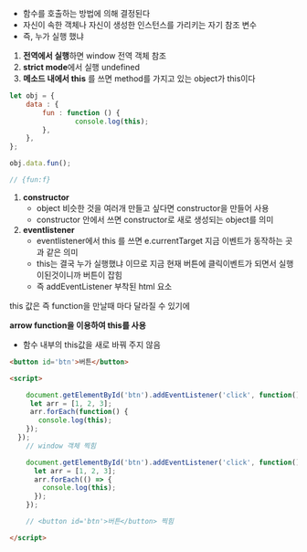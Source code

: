 - 함수를 호출하는 방법에 의해 결정된다
- 자신이 속한 객체나 자신이 생성한 인스턴스를 가리키는 자기 참조 변수
- 즉, 누가 실행 했냐

1. **전역에서 실행**하면 window 전역 객체 참조
2. **strict mode**에서 실행 undefined
3. **메소드 내에서 this** 를 쓰면 method를 가지고 있는 object가 this이다

```jsx
let obj = {
	data : {
		fun : function () {
				console.log(this);
		},
	},
};

obj.data.fun();

// {fun:f}
```

1. **constructor**
    - object 비슷한 것을 여러개 만들고 싶다면 constructor을 만들어 사용
    - constructor 안에서 쓰면 constructor로 새로 생성되는 object를 의미
2. **eventlistener**
    - eventlistener에서 this 를 쓰면 e.currentTarget 지금 이벤트가 동작하는 곳과 같은 의미
    - this는 결국 누가 실행했냐 이므로 지금 현재 버튼에 클릭이벤트가 되면서 실행이된것이니까 버튼이 잡힘
    - 즉 addEventListener 부착된 html 요소

this 값은 즉 function을 만날때 마다 달라질 수 있기에 

**arrow function을 이용하여 this를 사용**

- 함수 내부의 this값을 새로 바꿔 주지 않음

```html
<button id='btn'>버튼</button>

<script>

	document.getElementById('btn').addEventListener('click', function() {
     let arr = [1, 2, 3];
     arr.forEach(function() {
       console.log(this);
    });
  });
	// window 객체 찍힘

    document.getElementById('btn').addEventListener('click', function() {
      let arr = [1, 2, 3];
      arr.forEach(() => {
        console.log(this);
      });
    });

	// <button id='btn'>버튼</button> 찍힘

</script>
```